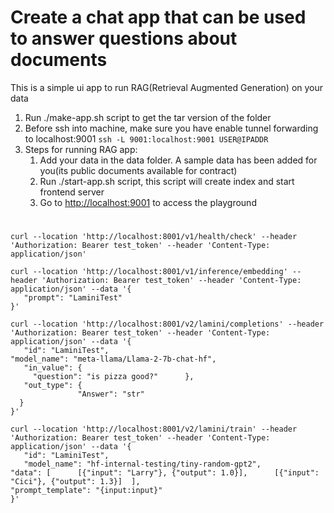 # Create a chat app that can be used to answer questions about documents
This is a simple ui app to run RAG(Retrieval Augmented Generation) on your data
1. Run ./make-app.sh script to get the tar version of the folder
2. Before ssh into machine, make sure you have enable tunnel forwarding to localhost:9001 ```ssh -L 9001:localhost:9001 USER@IPADDR```
3. Steps for running RAG app:
    1. Add your data in the data folder. A sample data has been added for you(its public documents available for contract)
    2. Run ./start-app.sh script, this script will create index and start frontend server
    3. Go to [http://localhost:9001](http://localhost:9001) to access the playground

# 

```
curl --location 'http://localhost:8001/v1/health/check' --header 'Authorization: Bearer test_token' --header 'Content-Type: application/json'
```
 
```
curl --location 'http://localhost:8001/v1/inference/embedding' --header 'Authorization: Bearer test_token' --header 'Content-Type: application/json' --data '{
   "prompt": "LaminiTest"
}'
```

```
curl --location 'http://localhost:8001/v2/lamini/completions' --header 'Authorization: Bearer test_token' --header 'Content-Type: application/json' --data '{
   "id": "LaminiTest",
"model_name": "meta-llama/Llama-2-7b-chat-hf",
   "in_value": {
     "question": "is pizza good?"      },
   "out_type": {
               "Answer": "str"
  }
}'
```

```
curl --location 'http://localhost:8001/v2/lamini/train' --header 'Authorization: Bearer test_token' --header 'Content-Type: application/json' --data '{
   "id": "LaminiTest",
   "model_name": "hf-internal-testing/tiny-random-gpt2",
"data": [      [{"input": "Larry"}, {"output": 1.0}],      [{"input": "Cici"}, {"output": 1.3}]  ],
"prompt_template": "{input:input}"
}'
```
